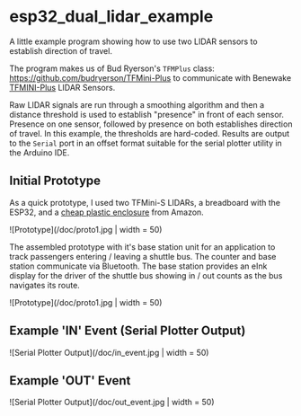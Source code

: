 # esp32_dual_lidar_example

A little example program showing how to use two LIDAR sensors to establish direction of travel. 

The program makes us of Bud Ryerson's `TFMPlus` class: https://github.com/budryerson/TFMini-Plus to communicate with Benewake [TFMINI-Plus](http://en.benewake.com/product/detail/5c345cd0e5b3a844c472329b.html) LIDAR Sensors.

Raw LIDAR signals are run through a smoothing algorithm and then a distance threshold is used to establish "presence" in front of each sensor. Presence on one sensor, followed by presence on both establishes direction of travel. In this example, the thresholds are hard-coded. Results are output to the `Serial` port in an offset format suitable for the serial plotter utility in the Arduino IDE.

## Initial Prototype

As a quick prototype, I used two TFMini-S LIDARs, a breadboard with the ESP32, and a [cheap plastic enclosure](https://www.amazon.com/gp/product/B073Y7RHQ4?th=1) from Amazon. 

![Prototype](/doc/proto1.jpg | width = 50)

The assembled prototype with it's base station unit for an application to track passengers entering / leaving a shuttle bus. The counter and base station communicate via Bluetooth. The base station provides an eInk display for the driver of the shuttle bus showing in / out counts as the bus navigates its route.

![Prototype](/doc/proto1.jpg | width = 50)


## Example 'IN' Event (Serial Plotter Output)

![Serial Plotter Output](/doc/in_event.jpg | width = 50)


## Example 'OUT' Event 

![Serial Plotter Output](/doc/out_event.jpg | width = 50)


